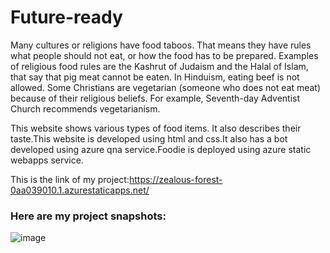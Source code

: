 # Future-ready
Many cultures or religions have food taboos. That means they have rules what people should not eat, or how the food has to be prepared. Examples of religious food rules are the Kashrut of Judaism and the Halal of Islam, that say that pig meat cannot be eaten. In Hinduism, eating beef is not allowed. Some Christians are vegetarian (someone who does not eat meat) because of their religious beliefs. For example, Seventh-day Adventist Church recommends vegetarianism.

This website shows various types of food items. It also describes their taste.This website is developed using html and css.It also has a bot developed using azure qna service.Foodie is deployed using azure static webapps service.

This is the link of my project:https://zealous-forest-0aa039010.1.azurestaticapps.net/

### Here are my project snapshots:
![image](https://user-images.githubusercontent.com/100688001/183459799-4d704bb2-78f2-41f6-8ce3-ee2dc5ff586f.png)
